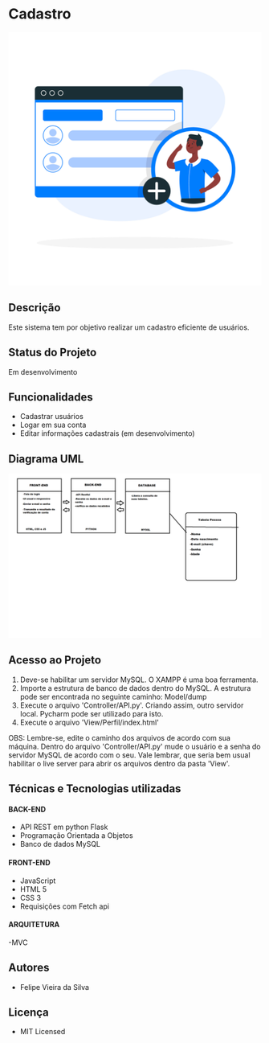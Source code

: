 <h1> Cadastro </h1>

<img src="Capa.jpg">
<h2> Descrição </h2>
<p>

Este sistema tem por objetivo realizar um 
cadastro eficiente de usuários.

</p>

<h2>Status do Projeto</h2>

<p> Em desenvolvimento </p>

<h2> Funcionalidades </h2>

<ul>
<li> Cadastrar usuários</li>
<li> Logar em sua conta </li>
<li> Editar informações cadastrais (em desenvolvimento) </li>
</ul>

<h2> Diagrama UML </h2>
<img src="Diagrama.png">

<h2> Acesso ao Projeto</h2>

<ol>

<li>
Deve-se habilitar um servidor MySQL. O XAMPP é uma
boa ferramenta.
</li>

<li>
Importe a estrutura de banco de dados dentro do MySQL.
A estrutura pode ser encontrada no seguinte caminho:
Model/dump
</li>

<li>
Execute o arquivo 'Controller/API.py'. Criando assim, outro servidor
local. Pycharm pode ser utilizado para isto.
</li>

<li>
Execute o arquivo 'View/Perfil/index.html'
</li>
</ol>

<p>
OBS: Lembre-se, edite o caminho dos arquivos de acordo com sua
máquina. Dentro do arquivo 'Controller/API.py' mude o usuário e a senha
do servidor MySQL de acordo com o seu. Vale lembrar, que seria bem
usual habilitar o live server para abrir os arquivos dentro da pasta
'View'.
</p>

<h2> Técnicas e Tecnologias utilizadas </h2>

<h4> BACK-END</h4>

<ul>

<li>API REST em python Flask</li>
<li> Programação Orientada a Objetos </li>
<li>Banco de dados MySQL </li>

</ul>

<h4> FRONT-END</h4>

<ul>
<li> JavaScript </li>
<li> HTML 5 </li>
<li> CSS 3 </li>
<li> Requisições com Fetch api</li>
</ul>

<h4> ARQUITETURA </h4>
<p>-MVC</p>


<h2> Autores </h2>
<ul><li>Felipe Vieira da Silva</li></ul>

<h2> Licença </h2>
<ul>
<li> MIT Licensed</li>
</ul>
